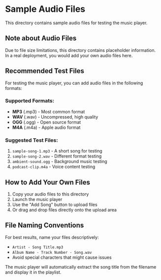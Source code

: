 # Sample Audio Files

This directory contains sample audio files for testing the music player.

## Note about Audio Files

Due to file size limitations, this directory contains placeholder information. In a real deployment, you would add your own audio files here.

## Recommended Test Files

For testing the music player, you can add audio files in the following formats:

### Supported Formats:
- **MP3** (.mp3) - Most common format
- **WAV** (.wav) - Uncompressed, high quality
- **OGG** (.ogg) - Open source format
- **M4A** (.m4a) - Apple audio format

### Suggested Test Files:
1. `sample-song-1.mp3` - A short song for testing
2. `sample-song-2.wav` - Different format testing
3. `ambient-sound.ogg` - Background music testing
4. `podcast-clip.m4a` - Voice content testing

## How to Add Your Own Files

1. Copy your audio files to this directory
2. Launch the music player
3. Use the "Add Song" button to upload files
4. Or drag and drop files directly onto the upload area

## File Naming Conventions

For best results, name your files descriptively:
- `Artist - Song Title.mp3`
- `Album Name - Track Number - Song.wav`
- Avoid special characters that might cause issues

The music player will automatically extract the song title from the filename and display it in the playlist.
